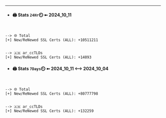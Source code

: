 

---
- #### 🖨️ **Stats** `24Hr`⏲️ ➼ 2024_10_11
```console


--> 🌐 Total
[+] New/ReNewed SSL Certs (ALL): +10511211


--> 🇦🇷 ar_ccTLDs
[+] New/ReNewed SSL Certs (ALL): +14893

```

- #### 🖨️ **Stats** `7Days`⏲️ ➼ 2024_10_11 <--> 2024_10_04
```console


--> 🌐 Total
[+] New/ReNewed SSL Certs (ALL): +80777798


--> 🇦🇷 ar_ccTLDs
[+] New/ReNewed SSL Certs (ALL): +132259

```

